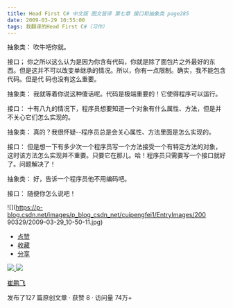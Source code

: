 ```yaml
---
title: Head First C# 中文版 图文皆译 第七章 接口和抽象类 page285
date: 2009-03-29 10:55:00
tags: 我翻译的Head First C#（习作）
---
```

抽象类：  吹牛吧你就。

  

接口；  你之所以这么认为是因为你含有代码，你就是除了面包片之外最好的东西。但是这并不可以改变单继承的情况。所以，你有一点限制。确实，我不能包含代码。但是代
码也没有这么重要。

抽象类：  我就等着你说这种傻话呢。代码是极端重要的！它使得程序可以运行。

接口：  十有八九的情况下，程序员想要知道一个对象有什么属性、方法，但是并不关心它们怎么实现的。

抽象类：  真的？我很怀疑--程序员总是会关心属性、方法里面是怎么实现的。

接口：
但是想一下有多少次一个程序员写一个方法接受一个有特定方法的对象，这时该方法怎么实现并不重要。只要它在那儿。哈！程序员只需要写一个接口就好了。问题解决了！

抽象类：  好，告诉一个程序员他不用编码吧。

接口：  随便你怎么说吧！

  

![](https://p-blog.csdn.net/images/p_blog_csdn_net/cuipengfei1/EntryImages/200
90329/2009-03-29_10-50-11.jpg)

  * [ 点赞  ](javascript:;)
  * [ 收藏  ](javascript:;)
  * [ 分享 ](javascript:;)

[ ![](https://profile.csdnimg.cn/5/2/5/3_cuipengfei1)
![](https://g.csdnimg.cn/static/user-reg-year/1x/11.png)
](https://blog.csdn.net/cuipengfei1)

[ 崔鹏飞 ](https://blog.csdn.net/cuipengfei1)

发布了127 篇原创文章  ·  获赞 8  ·  访问量 74万+

